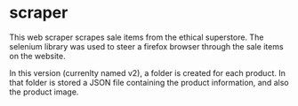 # scraper

This web scraper scrapes sale items from the ethical superstore. The selenium library was used to steer a firefox browser through the sale items on the website. 

In this version (currenlty named v2), a folder is created for each product. In that folder is stored a JSON file containing the product information, and also the product image.
